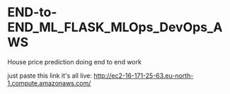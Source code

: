 # END-to-END_ML_FLASK_MLOps_DevOps_AWS
House price prediction doing end to end work

just paste this link it's all live:
http://ec2-16-171-25-63.eu-north-1.compute.amazonaws.com/
